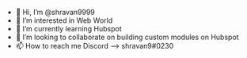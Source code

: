 - 👋 Hi, I’m @shravan9999
- 👀 I’m interested in Web World
- 🌱 I’m currently learning Hubspot
- 💞️ I’m looking to collaborate on building custom modules on Hubspot
- 📫 How to reach me Discord --> shravan9#0230

<!---
shravan9999/shravan9999 is a ✨ special ✨ repository because its `README.md` (this file) appears on your GitHub profile.
You can click the Preview link to take a look at your changes.
--->
